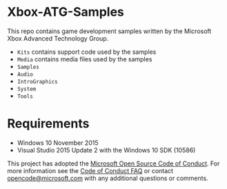 # Xbox-ATG-Samples

This repo contains game development samples written by the Microsoft Xbox Advanced Technology Group.

* ``Kits`` contains support code used by the samples
* ``Media`` contains media files used by the samples
* ``Samples``
 * ``Audio``
 * ``IntroGraphics``
 * ``System``
 * ``Tools``

# Requirements

* Windows 10 November 2015
* Visual Studio 2015 Update 2 with the Windows 10 SDK (10586)

This project has adopted the [Microsoft Open Source Code of Conduct](https://opensource.microsoft.com/codeofconduct/). For more information see the [Code of Conduct FAQ](https://opensource.microsoft.com/codeofconduct/faq/) or contact [opencode@microsoft.com](mailto:opencode@microsoft.com) with any additional questions or comments.
